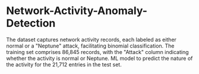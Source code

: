# Network-Activity-Anomaly-Detection
 The dataset captures network activity records, each labeled as either normal or a "Neptune" attack, facilitating binomial classification. The training set comprises 86,845 records, with the "Attack" column indicating whether the activity is normal or Neptune. ML model to predict the nature of the activity for the 21,712 entries in the test set.
